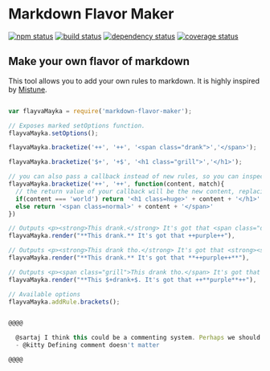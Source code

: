 # Markdown Flavor Maker
[![npm status](http://img.shields.io/npm/v/markdown-flavor-maker.svg)](https://www.npmjs.org/package/markdown-flavor-maker)
[![build status](https://secure.travis-ci.org/projectsocrates/markdown-flavor-maker.svg)](http://travis-ci.org/projectsocrates/markdown-flavor-maker)
[![dependency status](https://david-dm.org/projectsocrates/markdown-flavor-maker.svg)](https://david-dm.org/projectsocrates/markdown-flavor-maker)
[![coverage status](http://img.shields.io/coveralls/projectsocrates/markdown-flavor-maker.svg)](https://coveralls.io/r/projectsocrates/markdown-flavor-maker)

## **Make your own flavor of markdown** 
This tool allows you to add your own rules to markdown. It is highly inspired by [Mistune](https://github.com/lepture/mistune).

```javascript

var flayvaMayka = require('markdown-flavor-maker');

// Exposes marked setOptions function.
flayvaMayka.setOptions();

flayvaMayka.bracketize('++', '++', '<span class="drank">','</span>');

flayvaMayka.bracketize('$+', '+$', '<h1 class="grill">','</h1>');

// you can also pass a callback instead of new rules, so you can inspect the contents of your brackets
flayvaMayka.bracketize('++', '++', function(content, match){
  // the return value of your callback will be the new content, replacing the brackets + content
  if(content === 'world') return '<h1 class=huge>' + content + '</h1>'
  else return '<span class=normal>' + content + '</span>'
})

// Outputs <p><strong>This drank.</strong> It's got that <span class="drank">purple</span>.
flayvaMayka.render("**This drank.** It's got that ++purple++"), 

// Outputs <p><strong>This drank tho.</strong> It's got that <strong><span class="drank">purple</span></strong>.
flayvaMayka.render("**This drank.** It's got that **++purple++**"), 

// Outputs <p><span class="grill">This drank tho.</span> It's got that <span class="drank"><strong>purple</strong></span>.
flayvaMayka.render("**This $+drank+$. It's got that ++**purple**++"), 

// Available options
flayvaMayka.addRule.brackets();


@@@@

  @sartaj I think this could be a commenting system. Perhaps we should [define comment](http://en.wikipedia.org/wiki/define)?
  - @kitty Defining comment doesn't matter

@@@@


```



